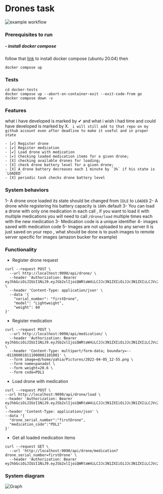 # Drones task
![example workflow](https://github.com/YahyaQandel/drones/actions/workflows/main.yml/badge.svg)
### Prerequisites to run
##### - install docker compose
follow that [link](https://www.digitalocean.com/community/tutorials/how-to-install-and-use-docker-compose-on-ubuntu-20-04) to install docker compose (ubuntu 20.04)
then

```
docker compose up
```


### Tests
```
cd docker-tests
docker compose up --abort-on-container-exit --exit-code-from go
docker compose down -v
```

### Features
what i have developed is marked by ✔ and what i wish i had time and could have developed is marked by X.
` i will still add to that repo on my github account even after deadline to make it useful and in proper state`

    - [✔] Register drone
    - [✔] Register medication 
    - [✔] Load drone with medication
    - [✔] Checking loaded medication items for a given drone;
    - [X] checking available drones for loading;
    - [X] check drone battery level for a given drone;
    - [X] A drone battery decreases each 1 minute by `3%` if his state is `LOADED`
    - [X] periodic task checks drone battery level


### System behaviors
1- A drone once loaded its state should be changed from `IDLE` to `LOADED`
2- A drone while registering his battery capacity is `100%` default
3- You can load a drone with only one medication in each call , if you want to load it with multiple medications
you will need to call `/drone/load` multiple times each with the new medication 
3- Medication code is a unique identifier
4- images saved with medication code
5- Images are not uploaded to any server it is just saved on your repo , what should be done is to push images to 
remote server specific for images (amazon bucker for example)


### Functionality 

* Register drone request
```
curl --request POST \
  --url http://localhost:9090/api/drone/ \
  --header 'Authorization: Bearer eyJhbGciOiJIUzI1NiJ9.eyJSb2xlIjoiQWRtaW4iLCJJc3N1ZXIiOiJJc3N1ZXIiLCJVc2VybmFtZSI6IllhaHlhUWFuZGVsIiwiaWF0IjoxNjQ5MTIzNzYxfQ.DRJjBQSomEs7NI1DPQQQv9_Xvt7dBIqXsmfiEhCURME' \
  --header 'Content-Type: application/json' \
  --data '{
	"serial_number": "firstDrone",
	"model": "Lightweight",
	"weight": 60
}'
```

* Register medication
```
curl --request POST \
  --url http://localhost:9090/api/medication/ \
  --header 'Authorization: Bearer eyJhbGciOiJIUzI1NiJ9.eyJSb2xlIjoiQWRtaW4iLCJJc3N1ZXIiOiJJc3N1ZXIiLCJVc2VybmFtZSI6IllhaHlhUWFuZGVsIiwiaWF0IjoxNjQ5MTIzNzYxfQ.DRJjBQSomEs7NI1DPQQQv9_Xvt7dBIqXsmfiEhCURME' \
  --header 'Content-Type: multipart/form-data; boundary=---011000010111000001101001' \
  --form image=@/home/yahia/Pictures/2022-04-05_12-55.png \
  --form name=panadol \
  --form weight=20.6 \
  --form code=PDL1
  ```
  
  * Load drone with medication
  ```
  curl --request POST \
  --url http://localhost:9090/api/drone/load \
  --header 'Authorization: Bearer eyJhbGciOiJIUzI1NiJ9.eyJSb2xlIjoiQWRtaW4iLCJJc3N1ZXIiOiJJc3N1ZXIiLCJVc2VybmFtZSI6IllhaHlhUWFuZGVsIiwiaWF0IjoxNjQ5MTIzNzYxfQ.DRJjBQSomEs7NI1DPQQQv9_Xvt7dBIqXsmfiEhCURME' \
  --header 'Content-Type: application/json' \
  --data '{
	"drone_serial_number":"firstDrone",
	"medication_code":"PDL1"
}'
```

* Get all loaded medication items
```
curl --request GET \
  --url 'http://localhost:9090/api/drone/medication?drone_serial_number=firstDrone' \
  --header 'Authorization: Bearer eyJhbGciOiJIUzI1NiJ9.eyJSb2xlIjoiQWRtaW4iLCJJc3N1ZXIiOiJJc3N1ZXIiLCJVc2VybmFtZSI6IllhaHlhUWFuZGVsIiwiaWF0IjoxNjQ5MTIzNzYxfQ.DRJjBQSomEs7NI1DPQQQv9_Xvt7dBIqXsmfiEhCURME'
  ````


### System diagram
![Graph](/drone.jpg "system design")
